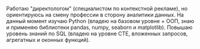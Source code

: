 Работаю "директологом" (специалистом по контекстной рекламе), но ориентируюсь на смену профессии в сторону аналитики данных.
На данный момент изучаю Python (владею на базовом уровне + ООП, знаю и применяю библиотеки pandas, numpy, seaborn и matplotlib). Повышаю уровень знаний по SQL (владею на уровне CTE, вложенных запросов, агрегатных и оконных функций).

